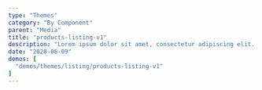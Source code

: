 ```yaml
---
type: "Themes"
category: "By Component"
parent: "Media"
title: "products-listing-v1"
description: "Lorem ipsum dolor sit amet, consectetur adipiscing elit. Nunc tempus laoreet leo sit amet iaculis."
date: "2020-06-09"
demos: [
  "demos/themes/listing/products-listing-v1"
]
---
```

